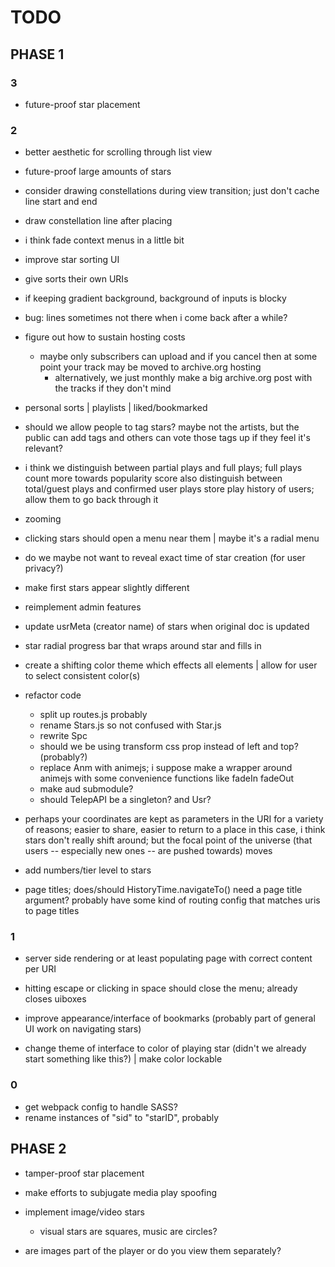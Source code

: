 # TODO
## PHASE 1
### 3
- future-proof star placement

### 2
- better aesthetic for scrolling through list view

- future-proof large amounts of stars

- consider drawing constellations during view transition; just don't cache line start and end

- draw constellation line after placing

- i think fade context menus in a little bit

- improve star sorting UI

- give sorts their own URIs

- if keeping gradient background, background of inputs is blocky

- bug: lines sometimes not there when i come back after a while?

- figure out how to sustain hosting costs
	- maybe only subscribers can upload and if you cancel then at some point your track may be moved to archive.org hosting
		- alternatively, we just monthly make a big archive.org post with the tracks if they don't mind

- personal sorts
	| playlists
	| liked/bookmarked

- should we allow people to tag stars? maybe not the artists, but the public can add tags and others can vote those tags up if they feel it's relevant?

- i think we distinguish between partial plays and full plays; full plays count more towards popularity score
	also distinguish between total/guest plays and confirmed user plays
	store play history of users; allow them to go back through it

- zooming

- clicking stars should open a menu near them
	| maybe it's a radial menu

- do we maybe not want to reveal exact time of star creation (for user privacy?)

- make first stars appear slightly different

- reimplement admin features

- update usrMeta (creator name) of stars when original doc is updated

- star radial progress bar that wraps around star and fills in

- create a shifting color theme which effects all elements
	| allow for user to select consistent color(s)

- refactor code
	- split up routes.js probably
	- rename Stars.js so not confused with Star.js
	- rewrite Spc
	- should we be using transform css prop instead of left and top? (probably?)
	- replace Anm with animejs; i suppose make a wrapper around animejs with some convenience functions like fadeIn fadeOut
	- make aud submodule?
	- should TelepAPI be a singleton? and Usr?

- perhaps your coordinates are kept as parameters in the URI for a variety of reasons; easier to share, easier to return to a place
	in this case, i think stars don't really shift around; but the focal point of the universe (that users -- especially new ones -- are pushed towards) moves

- add numbers/tier level to stars

- page titles; does/should HistoryTime.navigateTo() need a page title argument? probably have some kind of routing config that matches uris to page titles

### 1
- server side rendering or at least populating page with correct content per URI

- hitting escape or clicking in space should close the menu; already closes uiboxes

- improve appearance/interface of bookmarks (probably part of general UI work on navigating stars)

- change theme of interface to color of playing star (didn't we already start something like this?)
	| make color lockable

### 0
- get webpack config to handle SASS?
- rename instances of "sid" to "starID", probably

## PHASE 2
- tamper-proof star placement
- make efforts to subjugate media play spoofing

- implement image/video stars
	- visual stars are squares, music are circles?
- are images part of the player or do you view them separately?
